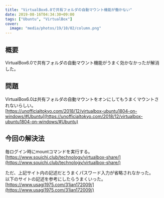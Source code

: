 ```yaml
---
title: "VirtualBox6.0で共有フォルダの自動マウント機能が働かない"
date: 2019-08-16T04:34:30+09:00
tags: ["Ubuntu", "VirtualBox"]
cover:
  image: "media/photos/19/10/02/column.png"
---
```


## 概要
VirtualBox6.0で共有フォルダの自動マウント機能がうまく効かなかったが解消した。

## 問題
VirtualBox6.0は共有フォルダの自動マウントをオンにしてもうまくマウントされないらしい。  
[https://unofficialtokyo.com/2018/12/virtualbox-ubuntu1804-on-windows/#Ubuntu](https://unofficialtokyo.com/2018/12/virtualbox-ubuntu1804-on-windows/#Ubuntu)

## 今回の解決法
毎ログイン時にmountコマンドを実行する。  
[https://www.souichi.club/technology/virtualbox-share/](https://www.souichi.club/technology/virtualbox-share/)  

ただ、上記サイト内の記述だとうまくパスワード入力が省略されなかった。  
以下のサイトの記述を参考にしたらうまくいった。  
[https://www.usagi1975.com/31jan172009/](https://www.usagi1975.com/31jan172009/)

<!--
<div class="kattene">
    <div class="kattene__imgpart"><a target="_blank" rel="noopener" href="https://www.amazon.co.jp/gp/product/B07JJKLZNW/ref=as_li_tl?ie=UTF8&camp=247&creative=1211&creativeASIN=B07JJKLZNW&linkCode=as2&tag=kouya17-22&linkId=24524572e2403219e0deb99f7d3304ad"><img src="https://ws-fe.amazon-adsystem.com/widgets/q?_encoding=UTF8&MarketPlace=JP&ASIN=B07JJKLZNW&ServiceVersion=20070822&ID=AsinImage&WS=1&Format=_SL160_&tag=kouya17-22"></a></div>
    <div class="kattene__infopart">
      <div class="kattene__title"><a target="_blank" rel="noopener" href="https://www.amazon.co.jp/gp/product/B07JJKLZNW/ref=as_li_tl?ie=UTF8&camp=247&creative=1211&creativeASIN=B07JJKLZNW&linkCode=as2&tag=kouya17-22&linkId=24524572e2403219e0deb99f7d3304ad">ハッキング・ラボのつくりかた 仮想環境におけるハッカー体験学習</a></div>
      <div class="kattene__description">翔泳社</div>
      <div class="kattene__btns __four">
        <div><a class="kattene__btn __orange" target="_blank" rel="noopener" href="https://www.amazon.co.jp/gp/product/B07JJKLZNW/ref=as_li_tl?ie=UTF8&camp=247&creative=1211&creativeASIN=B07JJKLZNW&linkCode=as2&tag=kouya17-22&linkId=3d45d788112f19a91d699c350017c46e">Amazon</a></div>
        <div><a class="kattene__btn __blue" target="_blank" rel="noopener" href="https://www.amazon.co.jp/gp/product/B07JJKLZNW/ref=as_li_tl?ie=UTF8&camp=247&creative=1211&creativeASIN=B07JJKLZNW&linkCode=as2&tag=kouya17-22&linkId=24524572e2403219e0deb99f7d3304ad">Kindle</a></div>
        <div><a class="kattene__btn __red" target="_blank" rel="noopener" href="https://hb.afl.rakuten.co.jp/ichiba/1585b2d3.e3af76f2.1585b2d4.494d3f80/?pc=https%3A%2F%2Fitem.rakuten.co.jp%2Fbook%2F15657883%2F&link_type=hybrid_url&ut=eyJwYWdlIjoiaXRlbSIsInR5cGUiOiJoeWJyaWRfdXJsIiwic2l6ZSI6IjI0MHgyNDAiLCJuYW0iOjEsIm5hbXAiOiJyaWdodCIsImNvbSI6MSwiY29tcCI6ImxlZnQiLCJwcmljZSI6MSwiYm9yIjoxLCJjb2wiOjAsImJidG4iOjEsInByb2QiOjB9">楽天</a></div>
        <div><a class="kattene__btn __green" target="_blank" rel="noopener" href="https://hb.afl.rakuten.co.jp/ichiba/1592b466.7f5ea7c8.1592b467.70471b78/?pc=https%3A%2F%2Fitem.rakuten.co.jp%2Frakutenkobo-ebooks%2F3612e02baa463f3dafc2fc60fdfa2a32%2F&link_type=hybrid_url&ut=eyJwYWdlIjoiaXRlbSIsInR5cGUiOiJoeWJyaWRfdXJsIiwic2l6ZSI6IjI0MHgyNDAiLCJuYW0iOjEsIm5hbXAiOiJyaWdodCIsImNvbSI6MSwiY29tcCI6ImxlZnQiLCJwcmljZSI6MSwiYm9yIjoxLCJjb2wiOjAsImJidG4iOjEsInByb2QiOjB9">楽天Kobo</a></div>
      </div>
    </div>
</div>
-->
